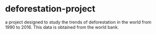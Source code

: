 # deforestation-project
a project designed to study the trends of deforestation in the world from 1990 to 2016. This data is obtained from the world bank.
